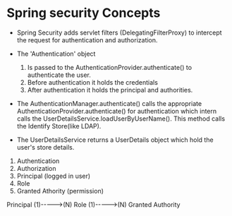 # Spring security Concepts

- Spring Security adds servlet filters (DelegatingFilterProxy)
  to intercept the request for authentication and authorization.

- The 'Authentication' object

  1. Is passed to the AuthenticationProvider.authenticate() to authenticate the user.
  2. Before authentication it holds the credentials
  3. After authentication it holds the principal and authorities.

- The AuthenticationManager.authenticate() calls the appropriate AuthenticationProvider.authenticate() for authentication which intern calls the UserDetailsService.loadUserByUserName(). This method calls the Identify Store(like LDAP).

- The UserDetailsService returns a UserDetails object which hold the user's store details.

1. Authentication
2. Authorization
3. Principal (logged in user)
4. Role
5. Granted Athority (permission)

Principal (1)----->(N) Role (1)----->(N) Granted Authority

